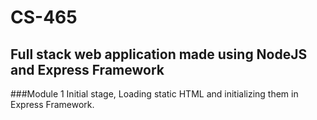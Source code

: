 # CS-465
## Full stack web application made using NodeJS and Express Framework
###Module 1 Initial stage, Loading static HTML and initializing them in Express Framework.
